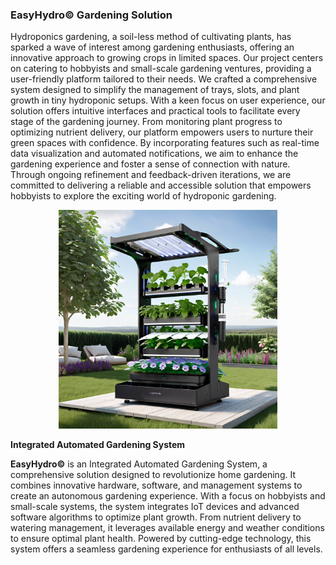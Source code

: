 ### EasyHydro&copy; Gardening Solution

Hydroponics gardening, a soil-less method of cultivating plants, has sparked a wave of interest among gardening enthusiasts, offering an innovative approach to growing crops in limited spaces. Our project centers on catering to hobbyists and small-scale gardening ventures, providing a user-friendly platform tailored to their needs. We crafted a comprehensive system designed to simplify the management of trays, slots, and plant growth in tiny hydroponic setups. With a keen focus on user experience, our solution offers intuitive interfaces and practical tools to facilitate every stage of the gardening journey. From monitoring plant progress to optimizing nutrient delivery, our platform empowers users to nurture their green spaces with confidence. By incorporating features such as real-time data visualization and automated notifications, we aim to enhance the gardening experience and foster a sense of connection with nature. Through ongoing refinement and feedback-driven iterations, we are committed to delivering a reliable and accessible solution that empowers hobbyists to explore the exciting world of hydroponic gardening.
<p align="center">
  <img src="DALL.E.png" width="350" title="hover text">
</p>

**Integrated Automated Gardening System**

**EasyHydro&copy;** is an Integrated Automated Gardening System, a comprehensive solution designed to revolutionize home gardening. It combines innovative hardware, software, and management systems to create an autonomous gardening experience. With a focus on hobbyists and small-scale systems, the system integrates IoT devices and advanced software algorithms to optimize plant growth. From nutrient delivery to watering management, it leverages available energy and weather conditions to ensure optimal plant health. Powered by cutting-edge technology, this system offers a seamless gardening experience for enthusiasts of all levels.

